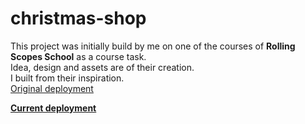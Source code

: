 # christmas-shop

This project was initially build by me on one of the courses of **Rolling Scopes School** as a course task. \
Idea, design and assets are of their creation. \
I built from their inspiration. \
[Original deployment](https://rolling-scopes-school.github.io/xwolfyx-JSFEEN2024Q4/christmas-shop/html/home.html)

**[Current deployment](https://xwolfyx.github.io/christmas-shop/html/home.html)**
